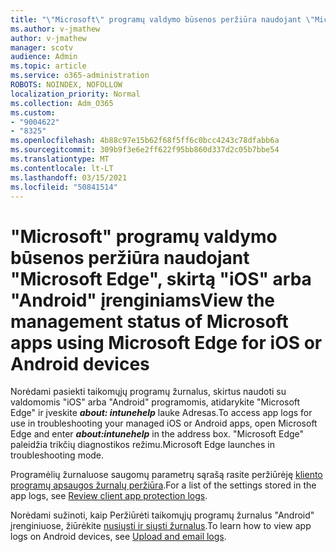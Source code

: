 ```yaml
---
title: "\"Microsoft\" programų valdymo būsenos peržiūra naudojant \"Microsoft Edge\", skirtą \"iOS\" arba \"Android\" įrenginiams"
ms.author: v-jmathew
author: v-jmathew
manager: scotv
audience: Admin
ms.topic: article
ms.service: o365-administration
ROBOTS: NOINDEX, NOFOLLOW
localization_priority: Normal
ms.collection: Adm_O365
ms.custom:
- "9004622"
- "8325"
ms.openlocfilehash: 4b88c97e15b62f68f5ff6c0bcc4243c78dfabb6a
ms.sourcegitcommit: 309b9f3e6e2ff622f95bb860d337d2c05b7bbe54
ms.translationtype: MT
ms.contentlocale: lt-LT
ms.lasthandoff: 03/15/2021
ms.locfileid: "50841514"
---
```

# <a name="view-the-management-status-of-microsoft-apps-using-microsoft-edge-for-ios-or-android-devices"></a><span data-ttu-id="c4738-102">"Microsoft" programų valdymo būsenos peržiūra naudojant "Microsoft Edge", skirtą "iOS" arba "Android" įrenginiams</span><span class="sxs-lookup"><span data-stu-id="c4738-102">View the management status of Microsoft apps using Microsoft Edge for iOS or Android devices</span></span>

<span data-ttu-id="c4738-103">Norėdami pasiekti taikomųjų programų žurnalus, skirtus naudoti su valdomomis "iOS" arba "Android" programomis, atidarykite "Microsoft Edge" ir įveskite ***about: intunehelp*** lauke Adresas.</span><span class="sxs-lookup"><span data-stu-id="c4738-103">To access app logs for use in troubleshooting your managed iOS or Android apps, open Microsoft Edge and enter ***about:intunehelp*** in the address box.</span></span> <span data-ttu-id="c4738-104">"Microsoft Edge" paleidžia trikčių diagnostikos režimu.</span><span class="sxs-lookup"><span data-stu-id="c4738-104">Microsoft Edge launches in troubleshooting mode.</span></span>

<span data-ttu-id="c4738-105">Programėlių žurnaluose saugomų parametrų sąrašą rasite peržiūrėję [kliento programų apsaugos žurnalų peržiūra](https://go.microsoft.com/fwlink/?linkid=2141401).</span><span class="sxs-lookup"><span data-stu-id="c4738-105">For a list of the settings stored in the app logs, see [Review client app protection logs](https://go.microsoft.com/fwlink/?linkid=2141401).</span></span>

<span data-ttu-id="c4738-106">Norėdami sužinoti, kaip Peržiūrėti taikomųjų programų žurnalus "Android" įrenginiuose, žiūrėkite [nusiųsti ir siųsti žurnalus](https://go.microsoft.com/fwlink/?linkid=2141408).</span><span class="sxs-lookup"><span data-stu-id="c4738-106">To learn how to view app logs on Android devices, see [Upload and email logs](https://go.microsoft.com/fwlink/?linkid=2141408).</span></span>
